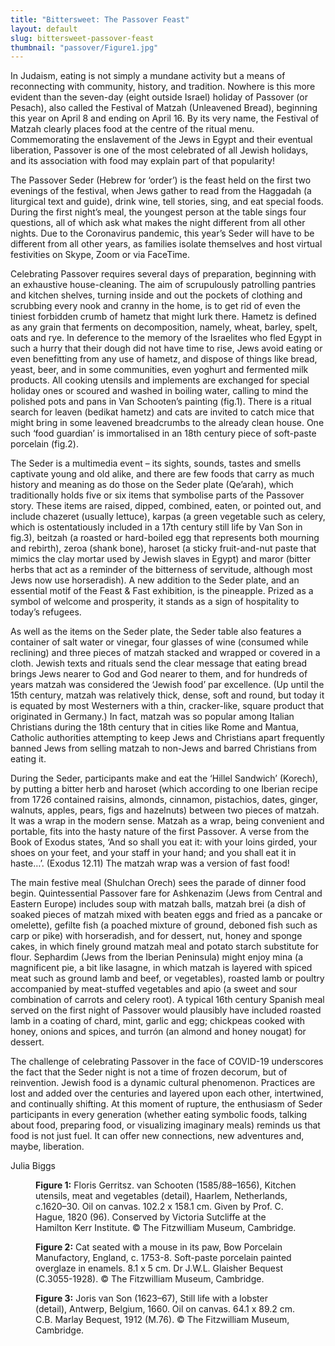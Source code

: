 ```yaml
---
title: "Bittersweet: The Passover Feast"
layout: default
slug: bittersweet-passover-feast
thumbnail: "passover/Figure1.jpg"
---
```

In Judaism, eating is not simply a mundane activity but a means of reconnecting with community, history, and tradition.  Nowhere is this more evident than the seven-day (eight outside Israel) holiday of Passover (or Pesach), also called the Festival of Matzah (Unleavened Bread), beginning this year on April 8 and ending on April 16.  By its very name, the Festival of Matzah clearly places food at the centre of the ritual menu.  Commemorating the enslavement of the Jews in Egypt and their eventual liberation, Passover is one of the most celebrated of all Jewish holidays, and its association with food may explain part of that popularity!  

The Passover Seder (Hebrew for ‘order’) is the feast held on the first two evenings of the festival, when Jews gather to read from the Haggadah (a liturgical text and guide), drink wine, tell stories, sing, and eat special foods.  During the first night’s meal, the youngest person at the table sings four questions, all of which ask what makes the night different from all other nights.  Due to the Coronavirus pandemic, this year’s Seder will have to be different from all other years, as families isolate themselves and host virtual festivities on Skype, Zoom or via FaceTime.

Celebrating Passover requires several days of preparation, beginning with an exhaustive house-cleaning.  The aim of scrupulously patrolling pantries and kitchen shelves, turning inside and out the pockets of clothing and scrubbing every nook and cranny in the home, is to get rid of even the tiniest forbidden crumb of hametz that might lurk there.  Hametz is defined as any grain that ferments on decomposition, namely, wheat, barley, spelt, oats and rye.  In deference to the memory of the Israelites who fled Egypt in such a hurry that their dough did not have time to rise, Jews avoid eating or even benefitting from any use of hametz, and dispose of things like bread, yeast, beer, and in some communities, even yoghurt and fermented milk products.  All cooking utensils and implements are exchanged for special holiday ones or scoured and washed in boiling water, calling to mind the polished pots and pans in Van Schooten’s painting (fig.1).  There is a ritual search for leaven (bedikat hametz) and cats are invited to catch mice that might bring in some leavened breadcrumbs to the already clean house.  One such ‘food guardian’ is immortalised in an 18th century piece of soft-paste porcelain (fig.2).

The Seder is a multimedia event – its sights, sounds, tastes and smells captivate young and old alike, and there are few foods that carry as much history and meaning as do those on the Seder plate (Qe’arah), which traditionally holds five or six items that symbolise parts of the Passover story.  These items are raised, dipped, combined, eaten, or pointed out, and include chazeret (usually lettuce), karpas (a green vegetable such as celery, which is ostentatiously included in a 17th century still life by Van Son in fig.3), beitzah (a roasted or hard-boiled egg that represents both mourning and rebirth), zeroa (shank bone), haroset (a sticky fruit-and-nut paste that mimics the clay mortar used by Jewish slaves in Egypt) and maror (bitter herbs that act as a reminder of the bitterness of servitude, although most Jews now use horseradish).  A new addition to the Seder plate, and an essential motif of the Feast & Fast exhibition, is the pineapple.  Prized as a symbol of welcome and prosperity, it stands as a sign of hospitality to today’s refugees.

As well as the items on the Seder plate, the Seder table also features a container of salt water or vinegar, four glasses of wine (consumed while reclining) and three pieces of matzah stacked and wrapped or covered in a cloth.  Jewish texts and rituals send the clear message that eating bread brings Jews nearer to God and God nearer to them, and for hundreds of years matzah was considered the ‘Jewish food’ par excellence.  (Up until the 15th century, matzah was relatively thick, dense, soft and round, but today it is equated by most Westerners with a thin, cracker-like, square product that originated in Germany.)   In fact, matzah was so popular among Italian Christians during the 18th century that in cities like Rome and Mantua, Catholic authorities attempting to keep Jews and Christians apart frequently banned Jews from selling matzah to non-Jews and barred Christians from eating it.  

During the Seder, participants make and eat the ‘Hillel Sandwich’ (Korech), by putting a bitter herb and haroset (which according to one Iberian recipe from 1726 contained raisins, almonds, cinnamon, pistachios, dates, ginger, walnuts, apples, pears, figs and hazelnuts) between two pieces of matzah.  It was a wrap in the modern sense.  Matzah as a wrap, being convenient and portable, fits into the hasty nature of the first Passover.  A verse from the Book of Exodus states, ‘And so shall you eat it: with your loins girded, your shoes on your feet, and your staff in your hand; and you shall eat it in haste…’. (Exodus 12.11) The matzah wrap was a version of fast food!

The main festive meal (Shulchan Orech) sees the parade of dinner food begin.  Quintessential Passover fare for Ashkenazim (Jews from Central and Eastern Europe) includes soup with matzah balls, matzah brei (a dish of soaked pieces of matzah mixed with beaten eggs and fried as a pancake or omelette), gefilte fish (a poached mixture of ground, deboned fish such as carp or pike) with horseradish, and for dessert, nut, honey and sponge cakes, in which finely ground matzah meal and potato starch substitute for flour.  Sephardim (Jews from the Iberian Peninsula) might enjoy mina (a magnificent pie, a bit like lasagne, in which matzah is layered with spiced meat such as ground lamb and beef, or vegetables), roasted lamb or poultry accompanied by meat-stuffed vegetables and apio (a sweet and sour combination of carrots and celery root).  A typical 16th  century Spanish meal served on the first night of Passover would plausibly have included roasted lamb in a coating of chard, mint, garlic and egg; chickpeas cooked with honey, onions and spices, and turrón (an almond and honey nougat) for dessert.  

The challenge of celebrating Passover in the face of COVID-19 underscores the fact that the Seder night is not a time of frozen decorum, but of reinvention.  Jewish food is a dynamic cultural phenomenon.  Practices are lost and added over the centuries and layered upon each other, intertwined, and continually shifting.   At this moment of rupture, the enthusiasm of Seder participants in every generation (whether eating symbolic foods, talking about food, preparing food, or visualizing imaginary meals) reminds us that food is not just fuel.  It can offer new connections, new adventures and, maybe, liberation.  

Julia Biggs

<figure class="figure col-md-12">
  <img src="{{ site.url }}/images/passover/Figure1.jpg" class="figure-img img-fluid rounded" alt="">
  <figcaption class="figure-caption">
    <strong>Figure 1:</strong> Floris Gerritsz. van Schooten (1585/88–1656), Kitchen utensils, meat and vegetables (detail), Haarlem, Netherlands, c.1620–30. Oil on canvas. 102.2 x 158.1 cm. Given by Prof. C. Hague, 1820 (96).  Conserved by Victoria Sutcliffe at the Hamilton Kerr Institute. © The Fitzwilliam Museum, Cambridge.
  </figcaption>
</figure>


<figure class="figure col-md-12">
<img src="{{ site.url }}/images/passover/Figure2.jpg" class="figure-img img-fluid rounded" alt="">
<figcaption class="figure-caption">
  <strong>Figure 2:</strong> Cat seated with a mouse in its paw, Bow Porcelain Manufactory, England, c. 1753-8.  Soft-paste porcelain painted overglaze in enamels. 8.1 x 5 cm.  Dr J.W.L. Glaisher Bequest (C.3055-1928). © The Fitzwilliam Museum, Cambridge.
</figcaption>
</figure>

<figure class="figure col-md-12">
<img src="{{ site.url }}/images/passover/Figure3.jpg" class="figure-img img-fluid rounded" alt="">
<figcaption class="figure-caption">
  <strong>Figure 3:</strong> Joris van Son (1623–67), Still life with a lobster (detail), Antwerp, Belgium, 1660. Oil on canvas. 64.1 x 89.2 cm. C.B. Marlay Bequest, 1912 (M.76). © The Fitzwilliam Museum, Cambridge.
</figcaption>
</figure>
